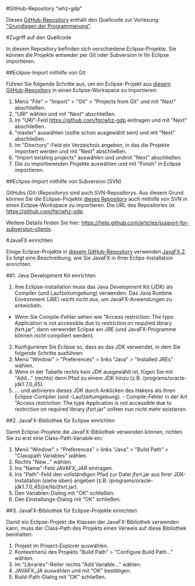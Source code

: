 #GitHub-Repository "whz-gdp"

Dieses [GitHub-Repository](https://github.com/fgr/whz-gdp) enthält den Quellcode zur Vorlesung ["Grundlagen der Programmierung"](http://fh-zwickau.de/~fgr/gdp).

#Zugriff auf den Quellcode

In diesem Repository befinden sich verschiedene Eclipse-Projekte. Sie können die Projekte entweder per Git oder Subversion in Ihr Eclipse importieren.

##Eclipse-Import mithilfe von Git

Führen Sie folgende Schritte aus, um ein Eclipse-Projekt aus [diesem GitHub-Repository](https://github.com/fgr/whz-gdp) in einen Eclipse-Workspace zu importieren:

1. Menü "File" > "Import" > "Git" > "Projects from Git" und mit "Next" abschließen.
2. "URI" wählen und mit "Next" abschließen.
3. Im "URI"-Feld https://github.com/fgr/whz-gdp eintragen und mit "Next" abschließen.
4. "master" auswählen (sollte schon ausgewählt sein) und mit "Next" abschließen.
5. Im "Directory"-Feld ein Verzeichnis angeben, in das die Projekte importiert werden und mit "Next" abschließen.
6. "Import existing projects" auswählen und undmit "Next" abschließen.
7. Die zu importierenden Projekte auswählen und mit "Finish" in Eclipse importieren.

##Eclipse-Import mithilfe von Subversion (SVN)

GitHubs (Git-)Repositorys sind auch SVN-Repositorys. Aus diesem Grund können Sie die Eclipse-Projekte [dieses Repository](https://github.com/fgr/whz-gdp) auch mithilfe von SVN in einen Eclipse-Workspace zu importieren. Die URL des Repositories ist https://github.com/fgr/whz-gdp.

Weitere Details finden Sie hier: https://help.github.com/articles/support-for-subversion-clients.

#JavaFX einrichten

Einige Eclipse-Projekte in [diesem GitHub-Repository](https://github.com/fgr/whz-gdp) verwenden [JavaFX 2](http://docs.oracle.com/javafx/2/). Es folgt eine Beschreibung, wie Sie JavaFX in Ihrer Eclipe-Installation einrichten.

##1. Java Development Kit einrichten

1. Ihre Eclipse-Installation muss das Java *Development* Kit (JDK) als Compiler (und Laufzeitumgebung) verwenden. Das Java Runtime Environment (JRE) *reicht nicht aus*, um JavaFX-Anwendungen zu entwickeln.
  - Wenn Sie Compile-Fehler sehen wie "Access restriction: The type Application is not accessible due to restriction on required library jfxrt.jar", dann verwendet Eclipse ein JRE (und JavaFX-Programme können nicht compiliert werden).
2. Konfigurieren Sie Eclipse so, dass es das JDK verwendet, in dem Sie folgende Schritte ausführen:
  1. Menü "Window" > "Preferences" > links "Java" > "Installed JREs" wählen.
  2. Wenn in der Tabelle rechts kein *JDK* ausgewählt ist, fügen Sie mit "Add..." (rechts) denn Pfad zu einem JDK hinzu (z.B. /programs/oracle-jdk1.7.0_45).
  3. ... und aktivieren dieses JDK durch Anklicken des Hakens als Ihren Eclipse-Compiler (und -Laufzeitumgebung).
    - Compile-Fehler in der Art "Access restriction: The type Application is not accessible due to restriction on required library jfxrt.jar" sollten nun nicht mehr existieren.

##2. JavaFX-Bibliothek für Eclipse einrichten

Damit Eclipse-Projekte die JavaFX-Bibliothek verwenden können, richten Sie zu erst eine Class-Path-Variable ein:

1. Menü "Window" > "Preferences" > links "Java" > "Build Path" > "Classpath Variables" wählen.
2. Rechts "New..." wählen.
3. Ins "Name"-Feld JAVAFX_JAR eintragen.
4. Ins "Path"-Feld den vollständigen Pfad zur Datei jfxrt.jar aus Ihrer JDK-Installation (siehe oben) angeben (z.B. /programs/oracle-jdk1.7.0_45/jre/lib/jfxrt.jar).
5. Den Variablen-Dialog mit "OK" schließen.
6. Den Einstallungs-Dialog mit "OK" schließen.
 
##3. JavaFX-Bibliothek für Eclipse-Projekte einrichten

Damit ein Eclipse-Projekt die Klassen der JavaFX-Bibliothek verwenden kann, muss der Class-Path des Projekts einen Verweis auf diese Bibliothek beinhalten:

1. Projekt im Project-Explorer auswählen.
2. Kontextmenü des Projekts "Build Path" > "Configure Build Path..." wählen.
3. Im "Libraries"-Reiter rechts "Add Variable..." wählen.
4. JAVAFX_JA auswählen und mit "OK" bestätigen.
5. Build-Path-Dialog mit "OK" schließen.
